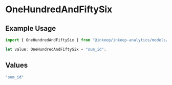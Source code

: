 # OneHundredAndFiftySix

## Example Usage

```typescript
import { OneHundredAndFiftySix } from "@inkeep/inkeep-analytics/models/operations";

let value: OneHundredAndFiftySix = "sum_id";
```

## Values

```typescript
"sum_id"
```